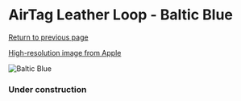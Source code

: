 # AirTag Leather Loop - Baltic Blue

[Return to previous page](/airtag)

[High-resolution image from Apple](https://store.storeimages.cdn-apple.com/8756/as-images.apple.com/is/MM043?wid=4500&hei=4500&fmt=png)

<div style="width: 384px"><img src="/everyphone/MM043.png" alt="Baltic Blue"></div>

### Under construction
